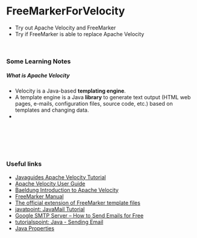 # FreeMarkerForVelocity
* Try out Apache Velocity and FreeMarker
* Try if FreeMarker is able to replace Apache Velocity

&nbsp;

### Some Learning Notes ###
##### What is Apache Velocity #####
* Velocity is a Java-based **templating engine**. 
* A template engine is a Java **library** to generate text output (HTML web pages, e-mails, configuration files, source code, etc.)
 based on templates and changing data.
* 

&nbsp;



&nbsp;
----
### Useful links ###
* [Javaguides Apache Velocity Tutorial](javaguides.net/2019/11/apache-velocity-tutorial.html)
* [Apache Velocity User Guide](https://velocity.apache.org/engine/2.0/user-guide.html)
* [Baeldung Introduction to Apache Velocity](https://www.baeldung.com/apache-velocity)
* [FreeMarker Manual](https://freemarker.apache.org/docs/index.html)
* [The official extension of FreeMarker template files](https://freemarker.apache.org/docs/versions_2_1_3.html)
* [javatpoint: JavaMail Tutorial](https://www.javatpoint.com/java-mail-api-tutorial)
* [Google SMTP Server – How to Send Emails for Free](https://www.siteground.com/kb/google_free_smtp_server/)
* [tutorialspoint: Java - Sending Email](https://www.tutorialspoint.com/java/java_sending_email.htm)
* [Java Properties](https://docs.oracle.com/javase/tutorial/essential/environment/properties.html)


